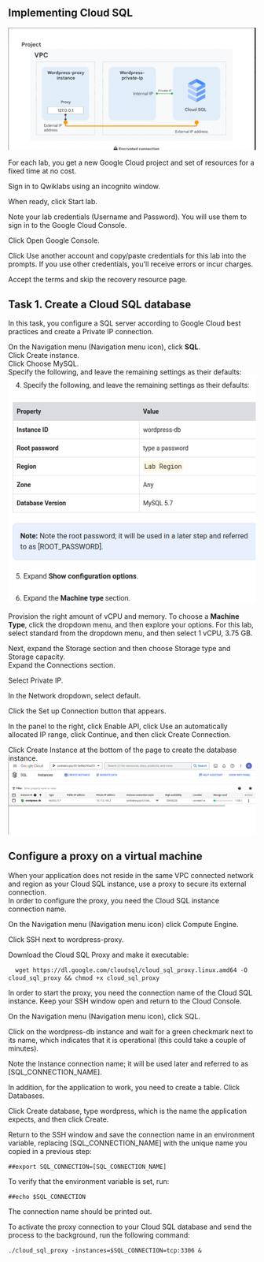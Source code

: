 ## Implementing Cloud SQL
![setup](./implementation.png)

For each lab, you get a new Google Cloud project and set of resources for a fixed time at no cost.

Sign in to Qwiklabs using an incognito window.

When ready, click Start lab.

Note your lab credentials (Username and Password). You will use them to sign in to the Google Cloud Console.

Click Open Google Console.

Click Use another account and copy/paste credentials for this lab into the prompts.
If you use other credentials, you'll receive errors or incur charges.

Accept the terms and skip the recovery resource page.

## Task 1. Create a Cloud SQL database
In this task, you configure a SQL server according to Google Cloud best practices and create a Private IP connection.

On the Navigation menu (Navigation menu icon), click **SQL**.<br>
Click Create instance.<br>
Click Choose MySQL.<br>
Specify the following, and leave the remaining settings as their defaults:<br>
![setup](./setup.png) <br>

Provision the right amount of vCPU and memory. To choose a **Machine Type**, click the dropdown menu, and then explore your options.
For this lab, select standard from the dropdown menu, and then select 1 vCPU, 3.75 GB. <br>

Next, expand the Storage section and then choose Storage type and Storage capacity. <br>
Expand the Connections section. <br>

Select Private IP.  <br>

In the Network dropdown, select default.  <br>

Click the Set up Connection button that appears.  <br>

In the panel to the right, click Enable API, click Use an automatically allocated IP range, click Continue, and then click Create Connection.  <br>

Click Create Instance at the bottom of the page to create the database instance.  <br>
![instance](./createinstance.png) <br>
## Configure a proxy on a virtual machine

When your application does not reside in the same VPC connected network and region as your Cloud SQL instance, use a proxy to secure its external connection.<br>
In order to configure the proxy, you need the Cloud SQL instance connection name. <br>

On the Navigation menu (Navigation menu icon) click Compute Engine. <br>

Click SSH next to wordpress-proxy. <br>

Download the Cloud SQL Proxy and make it executable: <br>

      wget https://dl.google.com/cloudsql/cloud_sql_proxy.linux.amd64 -O cloud_sql_proxy && chmod +x cloud_sql_proxy

In order to start the proxy, you need the connection name of the Cloud SQL instance. Keep your SSH window open and return to the Cloud Console. <br>

On the Navigation menu (Navigation menu icon), click SQL. <br>

Click on the wordpress-db instance and wait for a green checkmark next to its name, which indicates that it is operational (this could take a couple of minutes). <br>

Note the Instance connection name; it will be used later and referred to as [SQL_CONNECTION_NAME]. <br>

In addition, for the application to work, you need to create a table. Click Databases. <br>

Click Create database, type wordpress, which is the name the application expects, and then click Create. <br>

Return to the SSH window and save the connection name in an environment variable, replacing [SQL_CONNECTION_NAME] with the unique name you copied in a previous step: <br>

    ##export SQL_CONNECTION=[SQL_CONNECTION_NAME]
To verify that the environment variable is set, run:

    ##echo $SQL_CONNECTION
The connection name should be printed out.

To activate the proxy connection to your Cloud SQL database and send the process to the background, run the following command: <br>

    ./cloud_sql_proxy -instances=$SQL_CONNECTION=tcp:3306 &